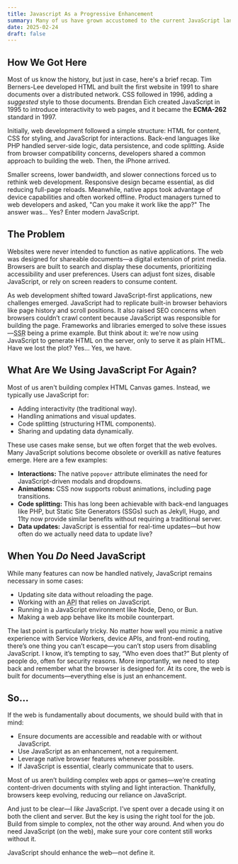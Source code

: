```yaml
---
title: Javascript As a Progressive Enhancement
summary: Many of us have grown accustomed to the current JavaScript landscape. We've worked with various component libraries and frameworks, learned front-end routing and state management, and, at times, experienced 'JavaScript fatigue.' But have we stretched the language too far beyond its original purpose?
date: 2025-02-24
draft: false
---
```


<h2>How We Got Here</h2>
<p>
    Most of us know the history, but just in case, here's a brief recap. Tim Berners-Lee developed HTML and built the first website in 1991 to share documents over a distributed network. CSS followed in 1996, adding a <em>suggested</em> style to those documents. Brendan Eich created JavaScript in 1995 to introduce interactivity to web pages, and it became the <strong>ECMA-262</strong> standard in 1997.
</p>
<p>
    Initially, web development followed a simple structure: HTML for content, CSS for styling, and JavaScript for interactions. Back-end languages like PHP handled server-side logic, data persistence, and code splitting. Aside from browser compatibility concerns, developers shared a common approach to building the web. Then, the iPhone arrived.
</p>
<p>
    Smaller screens, lower bandwidth, and slower connections forced us to rethink web development. Responsive design became essential, as did reducing full-page reloads. Meanwhile, native apps took advantage of device capabilities and often worked offline. Product managers turned to web developers and asked, "Can you make it work like the app?" The answer was... Yes? Enter modern JavaScript.
</p>

<h2>The Problem</h2>
<p>
    Websites were never intended to function as native applications. The web was designed for shareable documents—a digital extension of print media. Browsers are built to search and display these documents, prioritizing accessibility and user preferences. Users can adjust font sizes, disable JavaScript, or rely on screen readers to consume content.
</p>
<p>
    As web development shifted toward JavaScript-first applications, new challenges emerged. JavaScript had to replicate built-in browser behaviors like page history and scroll positions. It also raised SEO concerns when browsers couldn’t crawl content because JavaScript was responsible for building the page. Frameworks and libraries emerged to solve these issues—<abbr title="Server Side Rendering">SSR</abbr> being a prime example. But think about it: we're now using JavaScript to generate HTML on the server, only to serve it as plain HTML. Have we lost the plot? Yes... Yes, we have.
</p>

<h2>What Are We Using JavaScript For Again?</h2>
<p>
    Most of us aren't building complex HTML Canvas games. Instead, we typically use JavaScript for:
</p>
<ul>
    <li>Adding interactivity (the traditional way).</li>
    <li>Handling animations and visual updates.</li>
    <li>Code splitting (structuring HTML components).</li>
    <li>Sharing and updating data dynamically.</li>
</ul>
<p>
    These use cases make sense, but we often forget that the web evolves. Many JavaScript solutions become obsolete or overkill as native features emerge. Here are a few examples:
</p>
<ul>
    <li>
        <strong>Interactions:</strong> The native <code>popover</code> attribute eliminates the need for JavaScript-driven modals and dropdowns.
    </li>
    <li>
        <strong>Animations:</strong> CSS now supports robust animations, including page transitions.
    </li>
    <li>
        <strong>Code splitting:</strong> This has long been achievable with back-end languages like PHP, but Static Site Generators (SSGs) such as Jekyll, Hugo, and 11ty now provide similar benefits without requiring a traditional server.
    </li>
    <li>
        <strong>Data updates:</strong> JavaScript is essential for real-time updates—but how often do we actually need data to update live?
    </li>
</ul>

<h2>When You <em>Do</em> Need JavaScript</h2>
<p>
    While many features can now be handled natively, JavaScript remains necessary in some cases:
</p>
<ul>
    <li>Updating site data without reloading the page.</li>
    <li>Working with an <abbr title="Application Programming Interface">API</abbr> that relies on JavaScript.</li>
    <li>Running in a JavaScript environment like Node, Deno, or Bun.</li>
    <li>Making a web app behave like its mobile counterpart.</li>
</ul>
<p>
    The last point is particularly tricky. No matter how well you mimic a native experience with Service Workers, device APIs, and front-end routing, there’s one thing you can’t escape—you can’t stop users from disabling JavaScript. I know, it’s tempting to say, “Who even does that?” But plenty of people do, often for security reasons. More importantly, we need to step back and remember what the browser is designed for. At its core, the web is built for documents—everything else is just an enhancement.
</p>

<h2>So...</h2>
<p>
    If the web is fundamentally about documents, we should build with that in mind:
</p>
<ul>
    <li>Ensure documents are accessible and readable with or without JavaScript.</li>
    <li>Use JavaScript as an enhancement, not a requirement.</li>
    <li>Leverage native browser features whenever possible.</li>
    <li>If JavaScript is essential, clearly communicate that to users.</li>
</ul>
<p>
    Most of us aren’t building complex web apps or games—we’re creating content-driven documents with styling and light interaction. Thankfully, browsers keep evolving, reducing our reliance on JavaScript.
</p>
<p>
    And just to be clear—I <em>like</em> JavaScript. I’ve spent over a decade using it on both the client and server. But the key is using the right tool for the job. Build from simple to complex, not the other way around. And when you do need JavaScript (on the web), make sure your core content still works without it.
</p>
<p>
    JavaScript should enhance the web—not define it.
</p>

